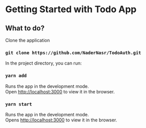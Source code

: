 # Getting Started with Todo App
## What to do?

Clone the application
### `git clone https://github.com/NaderNasr/TodoAuth.git`

In the project directory, you can run:
### `yarn add`

Runs the app in the development mode.\
Open [http://localhost:3000](http://localhost:3000) to view it in the browser.

### `yarn start`

Runs the app in the development mode.\
Opens [http://localhost:3000](http://localhost:3000) to view it in the browser.


